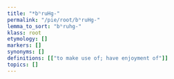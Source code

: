 ```yaml
---
title: "*bʰruHg-"
permalink: "/pie/root/bʰruHg-"
lemma_to_sort: "bʰruhg-"
klass: root
etymology: []
markers: []
synonyms: []
definitions: [["to make use of; have enjoyment of"]]
topics: []
---
```

